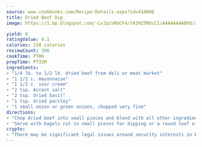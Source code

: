 ```yaml
---
source: www.cookbooks.com/Recipe-Details.aspx?id=410006
title: Dried Beef Dip
image: https://1.bp.blogspot.com/-LvJpivRmCF4/YA2H25MUcCI/AAAAAAAABhQ/xgndXuMf7Zopp5S4RExCblnSp5YGujfSQCLcBGAsYHQ/s320/8.png

yield: 8
ratingValue: 4.1
calories: 158 calories
reviewCount: 396
cookTime: PT0H
prepTime: PT31M
ingredients:
- "1/4 lb. to 1/2 lb. dried beef from deli or meat market"
- "1 1/2 c. mayonnaise"
- "1 1/2 c. sour cream"
- "2 tsp. Accent salt"
- "2 tsp. dried basil"
- "1 tsp. dried parsley"
- "1 small onion or green onions, chopped very fine"
directions:
- "Chop dried beef into small pieces and blend with all other ingredients."
- "Serve with bagels cut in small pieces for dipping or a round loaf of sourdough bread."
crypto:
- "There may be significant legal issues around security interests in Bitcoin."
---
```

